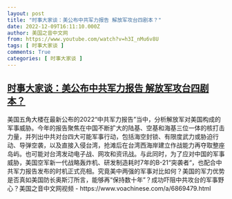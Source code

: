 ```yaml
---
layout: post
title: "时事大家谈：美公布中共军力报告 解放军攻台四剧本？"
date: 2022-12-09T16:11:10.000Z
author: 美国之音中文网
from: https://www.youtube.com/watch?v=h3I_nMu6v8U
tags: [ 时事大家谈 ]
comments: True
categories: [ 时事大家谈 ]
---
```

<!--1670602270000-->
[时事大家谈：美公布中共军力报告 解放军攻台四剧本？](https://www.youtube.com/watch?v=h3I_nMu6v8U)
------

<div>
美国五角大楼在最新公布的2022“中共军力报告”当中，分析解放军对美国构成的军事威胁。今年的报告聚焦在中国不断扩大的陆基、空基和海基三位一体的核打击力量，并列出中共对台四大可能军事行动，包括海空封锁、有限度武力或胁迫行动、导弹空袭，以及直接入侵台湾，抢滩后在台湾西海岸建立作战能力再夺取整座岛屿。也可能对台湾发动电子战、网攻和资讯战。与此同时，为了应对中国的军事威胁，美国空军新一代战略轰炸机、研发制造耗时7年的B-21“突袭者“，也配合中共军力报告发布的时机正式亮相。究竟美中两强的军事对比如何？美国的军力优势是否真如美国防长奥斯汀所言，能够再“保持数十年”？成功吓阻中共攻台的军事野心？美国之音中文网视频 - https://www.voachinese.com/a/6869479.html
</div>
